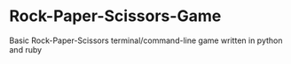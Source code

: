 # Rock-Paper-Scissors-Game
Basic Rock-Paper-Scissors terminal/command-line game written in python and ruby
